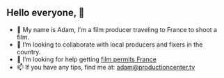 ## Hello everyone, 👋
- 🔭 My name is Adam, I'm a film producer traveling to France to shoot a film.
- 👯 I’m looking to collaborate with local producers and fixers in the country.
- 🤔 I’m looking for help getting <a href="https://francefixers.com/">film permits France</a>
- 📫 If you have any tips, find me at: adam@productioncenter.tv
